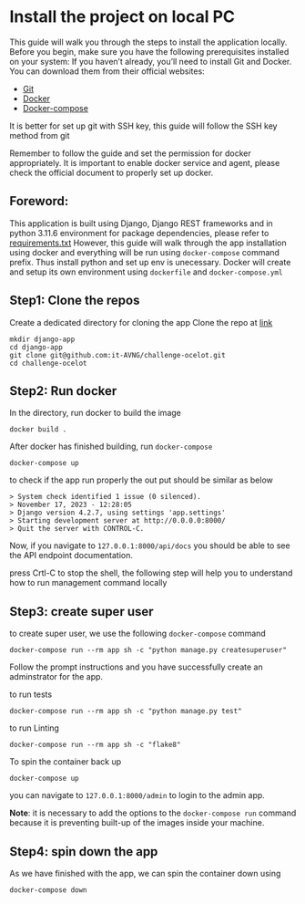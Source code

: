 # Install the project on local PC
This guide will walk you through the steps to install the application locally. Before you begin, make sure you have the following prerequisites installed on your system:
If you haven’t already, you’ll need to install Git and Docker. You can download them from their official websites:
+ [Git](https://github.com/git-guides/install-git)
+ [Docker](https://www.docker.com/get-started/)
+ [Docker-compose](https://docs.docker.com/compose/install/)

It is better for set up git with SSH key, this guide will follow the SSH key method from git

Remember to follow the guide and set the permission for docker appropriately.
It is important to enable docker service and agent, please check the official document to properly set up docker.

## Foreword:
This application is built using Django, Django REST frameworks and in python 3.11.6 environment for package dependencies, please refer to [requirements.txt](https://github.com/it-AVNG/challenge-ocelot/blob/main/requirements.txt)
However, this guide will walk through the app installation using docker and everything will be run using `docker-compose` command prefix. Thus install python and set up env is unecessary. Docker will create and setup its own environment using `dockerfile` and `docker-compose.yml`

## Step1: Clone the repos

Create a dedicated directory for cloning the app
Clone the repo at [link](https://github.com/it-AVNG/challenge-ocelot)

```shell
mkdir django-app
cd django-app
git clone git@github.com:it-AVNG/challenge-ocelot.git
cd challenge-ocelot
```

## Step2: Run docker
In the directory, run docker to build the image

```shell
docker build .
```

After docker has finished building, run `docker-compose`

```shell
docker-compose up
```
to check if the app run properly the out put should be similar as below

```shell
> System check identified 1 issue (0 silenced).
> November 17, 2023 - 12:28:05
> Django version 4.2.7, using settings 'app.settings'
> Starting development server at http://0.0.0.0:8000/
> Quit the server with CONTROL-C.
```

Now, if you navigate to `127.0.0.1:8000/api/docs` you should be able to see the API endpoint documentation.

press Crtl-C to stop the shell, the following step will help you to understand how to run management command locally

## Step3: create super user

to create super user, we use the following `docker-compose` command

```shell
docker-compose run --rm app sh -c "python manage.py createsuperuser"
```
Follow the prompt instructions and you have successfully create an adminstrator for the app.

to run tests

```shell
docker-compose run --rm app sh -c "python manage.py test"
```

to run Linting

```shell
docker-compose run --rm app sh -c "flake8"
```

To spin the container back up
```shell
docker-compose up
```
you can navigate to `127.0.0.1:8000/admin` to login to the admin app.

**Note**: it is necessary to add the options to the `docker-compose run` command because it is preventing built-up of the images inside your machine.

## Step4: spin down the app

As we have finished with the app, we can spin the container down using

```shell
docker-compose down
```

